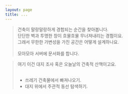 ```yaml
---
layout: page
title: ...
---
```


> 건축이 말랑말랑하게 경험되는 순간을 찾아봅니다.<br/>
> 단단한 벽과 투명한 창이 흐물흐물 무너져내리는 경험이요.<br/>
> 그래서 무한한 가변성을 가진 공간은 어떻게 설계하나요.<br/><br/>
모아모아 서버에 문서화를 합니다. <br/>
 
> 여기 이건 대지 조사 혹은 오늘날의 건축적 산책이고요.
> <br/>
> <br/>
> + 쓰레기 건축물에서 빠져나오기.<br/>
> + 대지 위에서 주관적 동선 탐색하기.<br/> 
